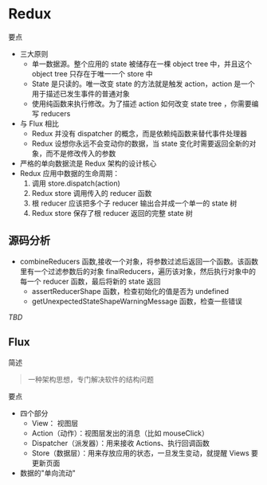 # Redux

要点

- 三大原则
  - 单一数据源。整个应用的 state 被储存在一棵 object tree 中，并且这个 object tree 只存在于唯一一个 store 中
  - State 是只读的。唯一改变 state 的方法就是触发 action，action 是一个用于描述已发生事件的普通对象
  - 使用纯函数来执行修改。为了描述 action 如何改变 state tree ，你需要编写 reducers
- 与 Flux 相比
  - Redux 并没有 dispatcher 的概念，而是依赖纯函数来替代事件处理器
  - Redux 设想你永远不会变动你的数据，当 state 变化时需要返回全新的对象，而不是修改传入的参数
- 严格的单向数据流是 Redux 架构的设计核心
- Redux 应用中数据的生命周期：
  1. 调用 store.dispatch(action)
  2. Redux store 调用传入的 reducer 函数
  3. 根 reducer 应该把多个子 reducer 输出合并成一个单一的 state 树
  4. Redux store 保存了根 reducer 返回的完整 state 树

## 源码分析

- combineReducers 函数,接收一个对象，将参数过滤后返回一个函数。该函数里有一个过滤参数后的对象 finalReducers，遍历该对象，然后执行对象中的每一个 reducer 函数，最后将新的 state 返回
  - assertReducerShape 函数，检查初始化的值是否为 undefined
  - getUnexpectedStateShapeWarningMessage 函数，检查一些错误

_TBD_

## Flux

简述

> 一种架构思想，专门解决软件的结构问题

要点

- 四个部分
  - View： 视图层
  - Action（动作）：视图层发出的消息（比如 mouseClick）
  - Dispatcher（派发器）：用来接收 Actions、执行回调函数
  - Store（数据层）：用来存放应用的状态，一旦发生变动，就提醒 Views 要更新页面
- 数据的"单向流动"
